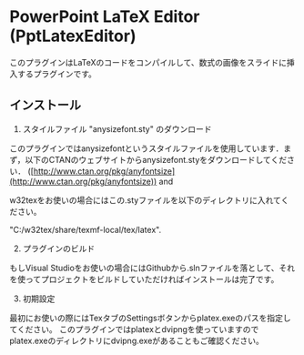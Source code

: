 PowerPoint LaTeX Editor (PptLatexEditor)
==========
このプラグインはLaTeXのコードをコンパイルして、数式の画像をスライドに挿入するプラグインです。

インストール
-----
1. スタイルファイル "anysizefont.sty" のダウンロード

 このプラグインではanysizefontというスタイルファイルを使用しています．まず，以下のCTANのウェブサイトからanysizefont.styをダウンロードしてください．
 ([http://www.ctan.org/pkg/anyfontsize](http://www.ctan.org/pkg/anyfontsize)) and

 w32texをお使いの場合にはこの.styファイルを以下のディレクトリに入れてください。

 "C:/w32tex/share/texmf-local/tex/latex".

2. プラグインのビルド

 もしVisual Studioをお使いの場合にはGithubから.slnファイルを落として、それを使ってプロジェクトをビルドしていただければインストールは完了です。

3. 初期設定

 最初にお使いの際にはTexタブのSettingsボタンからplatex.exeのパスを指定してください。
 このプラグインではplatexとdvipngを使っていますのでplatex.exeのディレクトリにdvipng.exeがあることもご確認ください。
